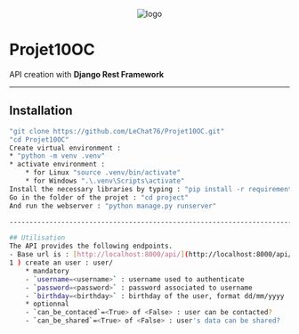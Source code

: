 <p align="center">
 <img alt="logo" src="https://github.com/LeChat76/Projet10OC/assets/119883313/a0820c54-3c47-4f29-b81a-43990c58e9c5">
</p>

# Projet10OC
API creation with __Django Rest Framework__

--------------------------------------------------------------------------------------------------------------------------------------------------

## Installation
```sh
"git clone https://github.com/LeChat76/Projet10OC.git"
"cd Projet10OC"
Create virtual environment :
* "python -m venv .venv"
* activate environment :
    * for Linux "source .venv/bin/activate"
    * for Windows ".\.venv\Scripts\activate"
Install the necessary libraries by typing : "pip install -r requirements.txt"
Go in the folder of the projet : "cd project"
And run the webserver : "python manage.py runserver"

--------------------------------------------------------------------------------------------------------------------------------------------------

## Utilisation
The API provides the following endpoints.
- Base url is : [http://localhost:8000/api/](http://localhost:8000/api/)
1 ) create an user : user/
    * mandatory
    - `username=<username>` : username used to authenticate
    - `password=<password>` : password associated to username
    - `birthday=<birthday>` : birthday of the user, format dd/mm/yyyy
    * optionnal
    - `can_be_contaced`=<True> of <False> : user can be contacted?
    - `can_be_shared`=<True> of <False> : user's data can be shared?

